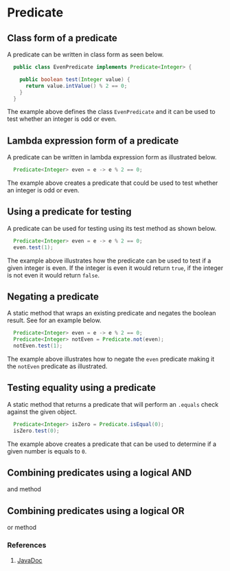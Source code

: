 # Predicate

## Class form of a predicate

A predicate can be written in class form as seen below.

```java
  public class EvenPredicate implements Predicate<Integer> {

    public boolean test(Integer value) {
      return value.intValue() % 2 == 0;
    }
  }
```

The example above defines the class `EvenPredicate` and it can be used to test whether an integer is odd or even.

## Lambda expression form of a predicate

A predicate can be written in lambda expression form as illustrated below.

```java
  Predicate<Integer> even = e -> e % 2 == 0;
```

The example above creates a predicate that could be used to test whether an integer is odd or even.

## Using a predicate for testing

A predicate can be used for testing using its test method as shown below.

```java
  Predicate<Integer> even = e -> e % 2 == 0;
  even.test(1);
```

The example above illustrates how the predicate can be used to test if a given integer is even. If the integer is even it would return `true`, if the integer is not even it would return `false`.

## Negating a predicate

A static method that wraps an existing predicate and negates the boolean result. See for an example below.

```java
  Predicate<Integer> even = e -> e % 2 == 0;
  Predicate<Integer> notEven = Predicate.not(even);
  notEven.test(1);
```

The example above illustrates how to negate the `even` predicate making it the `notEven` predicate as illustrated.

## Testing equality using a predicate

A static method that returns a predicate that will perform an `.equals` check against the given object.

```java
  Predicate<Integer> isZero = Predicate.isEqual(0);
  isZero.test(0);
```

The example above creates a predicate that can be used to determine if a given number is equals to `0`.

## Combining predicates using a logical AND

and method

## Combining predicates using a logical OR

or method

### References

1. [JavaDoc](https://docs.oracle.com/en/java/javase/16/docs/api/java.base/java/util/function/Predicate.html)
